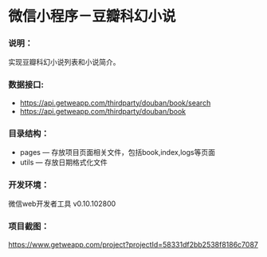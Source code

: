 # 微信小程序－豆瓣科幻小说

### 说明：

实现豆瓣科幻小说列表和小说简介。

### 数据接口:

- https://api.getweapp.com/thirdparty/douban/book/search
- https://api.getweapp.com/thirdparty/douban/book

### 目录结构：

- pages — 存放项目页面相关文件，包括book,index,logs等页面 
- utils — 存放日期格式化文件

### 开发环境：

微信web开发者工具 v0.10.102800

### 项目截图：

https://www.getweapp.com/project?projectId=58331df2bb2538f8186c7087
